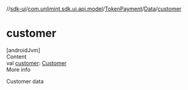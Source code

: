 //[sdk-ui](../../../../index.md)/[com.unlimint.sdk.ui.api.model](../../index.md)/[TokenPayment](../index.md)/[Data](index.md)/[customer](customer.md)



# customer  
[androidJvm]  
Content  
val [customer](customer.md): [Customer](../../../com.unlimint.sdk.ui.api.model.info/-customer/index.md)  
More info  


Customer data

  



